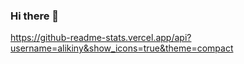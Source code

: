 ### Hi there 👋

https://github-readme-stats.vercel.app/api?username=alikiny&show_icons=true&theme=compact
